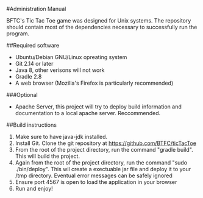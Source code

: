 #Administration Manual

BFTC's Tic Tac Toe game was designed for Unix systems. The repository should contain most of the dependencies necessary to successfully run the program.

##Required software
* Ubuntu/Debian GNU/Linux opreating system
* Git 2.14 or later
* Java 8, other verisons will not work
* Gradle 2.8
* A web browser (Mozilla's Firefox is particularly recommended)

###Optional
* Apache Server, this project will try to deploy build information and documentation to a local apache server. Reccommended.

##Build instructions
1. Make sure to have java-jdk installed.
2. Install Git. Clone the git repository at https://github.com/BTFC/ticTacToe
3. From the root of the project directory, run the command "gradle build". This will build the project.
4. Again from the root of the project directory, run the command "sudo ./bin/deploy". This wil create a exectuable jar file and deploy it to your /tmp directory. Eventual error messages can be safely ignored
5. Ensure port 4567 is open to load the application in your browser
6. Run and enjoy!
